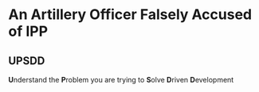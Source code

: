 # An Artillery Officer Falsely Accused of IPP


## UPSDD
**U**nderstand the **P**roblem you are trying to **S**olve **D**riven **D**evelopment
